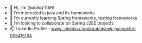 - 👋 Hi, I’m @abhig11098
- 👀 I’m interested in java and its frameworks
- 🌱 I’m currently learning Spring frameworks, testing frameworks
- 💞️ I’m looking to collaborate on Spring J2EE projects
- 📫 LinkedIn Profile - www.linkedin.com/in/abhishek-gaimukhe-005415164

<!---
abhig11098/abhig11098 is a ✨ special ✨ repository because its `README.md` (this file) appears on your GitHub profile.
You can click the Preview link to take a look at your changes.
--->
